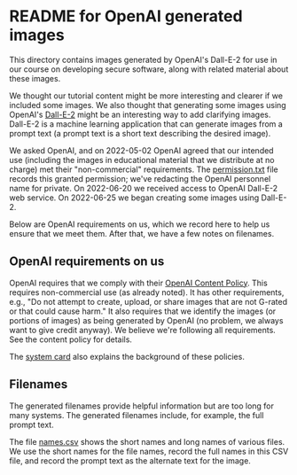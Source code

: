 # README for OpenAI generated images

This directory contains images generated by OpenAI's Dall-E-2 for
use in our course on developing secure software,
along with related material about these images.

We thought our tutorial content might be more interesting and clearer if we
included some images. We also thought that generating some images
using OpenAI's [Dall-E-2](https://openai.com/dall-e-2/)
might be an interesting way to add clarifying images.
Dall-E-2 is a machine learning application that can generate images
from a prompt text (a prompt text is a short text describing the desired image).

We asked OpenAI, and on 2022-05-02
OpenAI agreed that our intended use (including the images in
educational material that we distribute at no charge)
met their "non-commercial" requirements.
The [permission.txt](./permission.txt) file records this granted permission;
we've redacting the OpenAI personnel name for private.
On 2022-06-20 we received access to OpenAI Dall-E-2 web service.
On 2022-06-25 we began creating some images using Dall-E-2.

Below are OpenAI requirements on us, which we record here to help us ensure
that we meet them. After that, we have a few notes on filenames.

## OpenAI requirements on us

OpenAI requires that we comply with their
[OpenAI Content Policy](https://labs.openai.com/policies/content-policy).
This requires non-commercial use (as already noted).
It has other requirements, e.g.,
"Do not attempt to create, upload, or share images that are not G-rated or that could cause harm."
It also requires that we identify the images (or portions of images)
as being generated by OpenAI
(no problem, we always want to give credit anyway).
We believe we're following all requirements.
See the content policy for details.

The [system card](https://github.com/openai/dalle-2-preview/blob/main/system-card.md) also explains the background of these policies.

## Filenames

The generated filenames provide helpful information but are too long
for many systems. The generated filenames include, for example,
the full prompt text.

The file [names.csv](./names.csv) shows the short names
and long names of various files. We use the short names for the file names,
record the full names in this CSV file, and record the prompt text as the
alternate text for the image.
